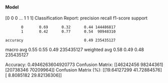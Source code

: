 #### Model
[0 0 0 ... 1 1 1]
Classification Report:
              precision    recall  f1-score   support

           0       0.69      0.32      0.44 144486817
           1       0.42      0.77      0.54  90948310

    accuracy                           0.49 235435127
   macro avg       0.55      0.55      0.49 235435127
weighted avg       0.58      0.49      0.48 235435127

Accuracy: 0.4946263604920773
Confusion Matrix:
[[46242456 98244361]
 [20738346 70209964]]
Confusion Matrix (%):
[[19.64127299 41.72884576]
 [ 8.8085182  29.82136306]]
